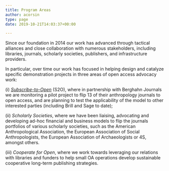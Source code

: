 ```yaml
---
title: Program Areas
author: acorsin
type: page
date: 2019-10-21T14:03:37+00:00

---
```

Since our foundation in 2014 our work has advanced through tactical alliances and close collaboration with numerous stakeholders, including libraries, journals, scholarly societies, publishers, and infrastructure providers.

In particular, over time our work has focused in helping design and catalyze specific demonstration projects in three areas of open access advocacy work:

(i) _<a href="http://libraria.cc/subscribe-to-open/about-our-model" target="_blank" rel="noreferrer noopener" aria-label="Subscribe-to-Open (opens in a new tab)">Subscribe-to-Open</a>_ (S2O), where in partnership with Berghahn Journals we are monitoring a pilot project to flip 13 of their anthropology journals to open access, and are planning to test the applicability of the model to other interested parties (including Brill and Sage to date); 

(ii)&nbsp;_Scholarly Societies_, where we have been liaising, advocating and developing ad-hoc financial and business models to flip the journals portfolios of various scholarly societies, such as the American Anthropological Association, the European Association of Social Anthropologists, the European Association of Archaeologists or 4S, amongst others.

(iii) _Cooperate for Open_, where we work towards leveraging our relations with libraries and funders to help small OA operations develop sustainable cooperative long-term publishing strategies.